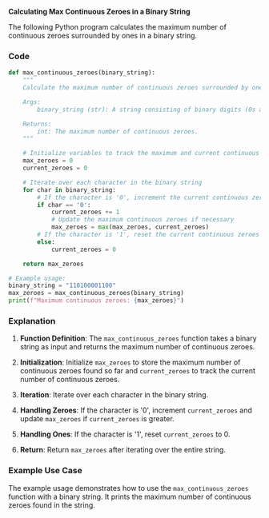 **Calculating Max Continuous Zeroes in a Binary String**

The following Python program calculates the maximum number of continuous zeroes surrounded by ones in a binary string.

### Code

```python
def max_continuous_zeroes(binary_string):
    """
    Calculate the maximum number of continuous zeroes surrounded by ones.

    Args:
        binary_string (str): A string consisting of binary digits (0s and 1s).

    Returns:
        int: The maximum number of continuous zeroes.
    """

    # Initialize variables to track the maximum and current continuous zeroes
    max_zeroes = 0
    current_zeroes = 0

    # Iterate over each character in the binary string
    for char in binary_string:
        # If the character is '0', increment the current continuous zeroes
        if char == '0':
            current_zeroes += 1
            # Update the maximum continuous zeroes if necessary
            max_zeroes = max(max_zeroes, current_zeroes)
        # If the character is '1', reset the current continuous zeroes
        else:
            current_zeroes = 0

    return max_zeroes

# Example usage:
binary_string = "110100001100"
max_zeroes = max_continuous_zeroes(binary_string)
print(f"Maximum continuous zeroes: {max_zeroes}")
```

### Explanation

1. **Function Definition**: The `max_continuous_zeroes` function takes a binary string as input and returns the maximum number of continuous zeroes.

2. **Initialization**: Initialize `max_zeroes` to store the maximum number of continuous zeroes found so far and `current_zeroes` to track the current number of continuous zeroes.

3. **Iteration**: Iterate over each character in the binary string.

4. **Handling Zeroes**: If the character is '0', increment `current_zeroes` and update `max_zeroes` if `current_zeroes` is greater.

5. **Handling Ones**: If the character is '1', reset `current_zeroes` to 0.

6. **Return**: Return `max_zeroes` after iterating over the entire string.

### Example Use Case

The example usage demonstrates how to use the `max_continuous_zeroes` function with a binary string. It prints the maximum number of continuous zeroes found in the string.
